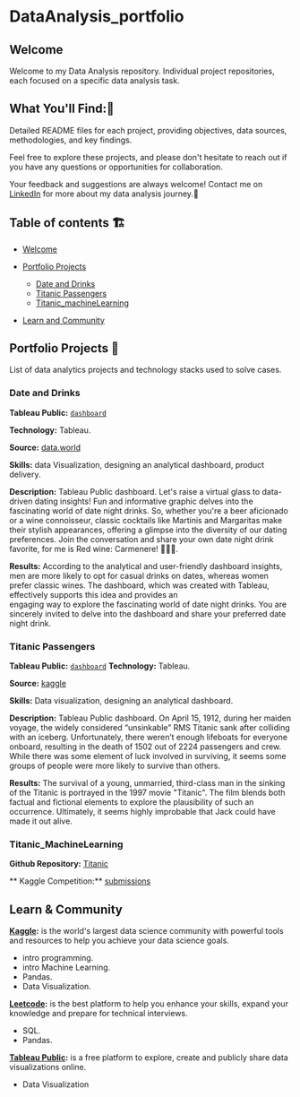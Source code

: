 # DataAnalysis_portfolio

## Welcome

Welcome to my Data Analysis repository. Individual project repositories, each focused on a specific data analysis task.  
## What You'll Find::monocle_face:
  Detailed README files for each project, providing objectives, data sources, methodologies, and key findings. 
 
  Feel free to explore these projects, and please don't hesitate to reach out if you have any questions or opportunities for collaboration. 
 
  Your feedback and suggestions are always welcome!
  Contact me on [LinkedIn](https://www.linkedin.com/in/elijeldres/) for more about my data analysis journey.:seedling:

## Table of contents :building_construction:
- [Welcome](#welcome)
- [Portfolio Projects](#portfolio-projects)
  + [Date and Drinks](#date_and_drinks)
  + [Titanic Passengers](#titanic_passengers)
  + [Titanic_machineLearning](#titanic_machilelearning)

- [Learn and Community](#learn_and_community)

## Portfolio Projects :bricks:
List of data analytics projects and technology stacks used to solve cases.

### Date and Drinks
**Tableau Public:** [`dashboard`](https://public.tableau.com/app/profile/elizabeth.jeldres/viz/DateDrink/Dashboard1)

**Technology:** Tableau.

**Source:** [data.world](https://data.world/makeovermonday/2023w34)

**Skills:** data Visualization, designing an analytical dashboard, product delivery.    
  
**Description:** Tableau Public dashboard. Let's raise a virtual glass to data-driven dating insights! Fun and informative graphic delves into the fascinating world of date night drinks.
So, whether you're a beer aficionado or a wine connoisseur, classic cocktails like Martinis and Margaritas make their stylish appearances, offering a glimpse into the diversity of our dating preferences.
Join the conversation and share your own date night drink favorite, for me is Red wine: Carmenere! 🚀💼🥂.

**Results:** According to the analytical and user-friendly dashboard insights, men are more likely to opt for casual drinks on dates, whereas women prefer classic wines. The dashboard, which was created with Tableau, effectively supports this idea and provides an   
engaging way to explore the fascinating world of date night drinks. You are sincerely invited to delve into the dashboard and share your preferred date night drink.

### Titanic Passengers
**Tableau Public:** [`dashboard`](https://public.tableau.com/views/TitanicPassengers_16914017462870/Titanicpassengers?:language=en-GB&:display_count=n&:origin=viz_share_link)
**Technology:** Tableau.

**Source:** [kaggle](https://www.kaggle.com/datasets/fossouodonald/titaniccsv)

**Skills:** Data visualization, designing an analytical dashboard.

**Description:** Tableau Public dashboard. On April 15, 1912, during her maiden voyage, the widely considered “unsinkable” RMS Titanic sank after colliding with an iceberg. Unfortunately, there weren’t enough lifeboats for everyone onboard, resulting in the death of 1502 out of 2224 passengers and crew.
While there was some element of luck involved in surviving, it seems some groups of people were more likely to survive than others.

**Results:** The survival of a young, unmarried, third-class man in the sinking of the Titanic is portrayed in the 1997 movie "Titanic". The film blends both factual and fictional elements to explore the plausibility of such an occurrence. Ultimately, it seems highly improbable that Jack could have made it out alive. 

### Titanic_MachineLearning

**Github Repository:** [Titanic](https://github.com/elijeldres/Titanic_MachineLearning)

** Kaggle Competition:** [submissions](https://www.kaggle.com/competitions/titanic/submissions)



## Learn & Community
**[Kaggle](https://www.kaggle.com/elizabethjeldres):** is the world's largest data science community with powerful tools and resources to help you achieve your data science goals.

- intro programming.
- intro Machine Learning.
- Pandas.
- Data Visualization.
  
**[Leetcode](https://leetcode.com/elijeldres/):** is the best platform to help you enhance your skills, expand your knowledge and prepare for technical interviews.
  
- SQL.
- Pandas.

**[Tableau Public](https://public.tableau.com/app/profile/elizabeth.jeldres/vizzes):** is a free platform to explore, create and publicly share data visualizations online.

- Data Visualization





